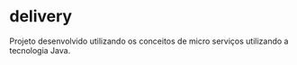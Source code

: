 # delivery
Projeto desenvolvido utilizando os conceitos de micro serviços utilizando a tecnologia Java.
